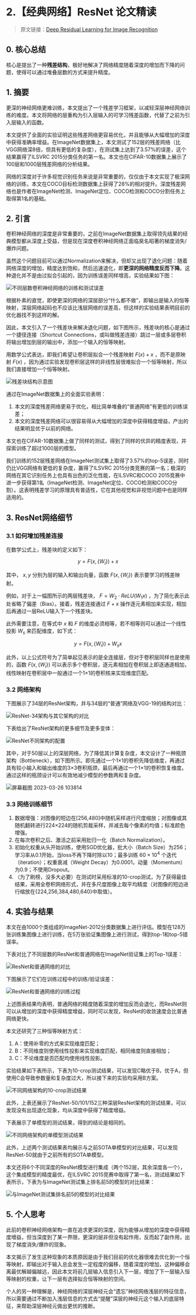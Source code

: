 # 2.【经典网络】ResNet 论文精读

> 原文链接：[Deep Residual Learning for Image Recognition](https://www.cv-foundation.org/openaccess/content_cvpr_2016/papers/He_Deep_Residual_Learning_CVPR_2016_paper.pdf)

## 0. 核心总结

核心是提出了一种**残差结构**，极好地解决了网络精度随着深度的增加而下降的问题，使得可以通过堆叠层数的方式来提升精度。

## 1. 摘要

更深的神经网络更难训练，本文提出了一个残差学习框架，以减轻深层神经网络训练的难度。本文将网络的层重构为引入层输入的可学习残差函数，代替了之前为引入层输入的函数。

本文提供了全面的实验证明这些残差网络更容易优化，并且能够从大幅增加的深度中获得准确率增益。在ImageNet数据集上，本文测试了152层的残差网络（比VGG网络深8倍，但具有更低的复杂度），在测试集上达到了3.57%的误差，这个结果赢得了ILSVRC 2015分类任务的第一名。本文也在CIFAR-10数据集上展示了100层和1000层残差网络的分析结果。

网络的深度对于许多视觉识别任务来说是非常重要的，仅仅由于本文实现了极深网络的训练，本文在COCO目标检测数据集上获得了28%的相对提升。深度残差网络也是作者在ImageNet检测、ImageNet定位、COCO检测和COCO分割任务上取得第1名的基础。

## 2. 引言

卷积神经网络的深度是非常重要的，之前在ImageNet数据集上取得领先结果的经典模型都从深度上受益，但是现在深度卷积神经网络正面临臭名昭著的梯度消失/爆炸问题。

虽然这个问题目前可以通过Normalization来解决，但却又出现了退化问题：随着网络深度的增加，精度达到饱和，然后迅速退化，即**更深的网络精度反而下降**。这种退化并不是由过拟合引起的，因为训练误差同样增高，实验结果如下图：

![不同层数卷积神经网络的训练和测试误差](https://i.imgur.com/pnZMQpr.png)

根据朴素的直觉，即使更深的网络的深层部分“什么都不做”，即输出是输入的恒等映射，深层网络起码也不应该比浅层网络的误差高，但这样的实验结果表明目前的优化器找不到这样的解。

因此，本文引入了一个残差块来解决退化问题，如下图所示，残差块的核心是通过一个捷径连接（Shortcut Connections，或叫做残差连接）跳过一层或多层卷积将输出增加到层的输出中，添加一个输入的恒等映射。

用数学公式表达，即我们希望让卷积层拟合一个残差映射 $F(x)+x$ ，而不是原映射 $F(x)$ ，因为通过实验发现卷积层这样的非线性层很难拟合一个恒等映射，所以我们直接增加一个恒等映射。

![残差块结构示意图](https://i.imgur.com/VFWqkqe.png)

通过在ImageNet数据集上的全面实验表明：

1. 本文的深度残差网络更易于优化，相比简单堆叠的“普通网络”有更低的训练误差；
2. 本文的深度残差网络可以很容易得从大幅增加的深度中获得精度增益，产出的结果明显优于以前的网络。

本文也在CIFAR-10数据集上做了同样的测试，得到了同样的优异的精度表现，并探索训练了超过1000层的模型。

我们训练的152层残差网络在ImageNet测试集上取得了3.57%的top-5误差，同时仍比VGG网络有更低的复杂度，赢得了ILSVRC 2015分类竞赛的第一名；极深的网络在其它识别任务上也具有出色的泛化性能，在ILSVRC和COCO 2015竞赛中进一步获得第1名（ImageNet检测、ImageNet定位、COCO检测和COCO分割）。这表明残差学习的原理具有普适性，它在其他视觉和非视觉问题中也是同样适用的。

## 3. ResNet网络细节

### 3.1 如何增加残差连接

在数学公式上，残差块的定义如下：

$$y = F(x,\{W_i\}) + x$$

其中， $x,y$ 分别为层的输入和输出向量，函数 $F(x,\{W_i\})$ 表示要学习的残差映射。

例如，对于上一幅图所示的两层残差块， $F = W_2 \cdot ReLU(W_1x)$ ，为了简化表示此处省略了偏差（Bias）。接着，残差连接通过 $F + x$ 操作逐元素相加来实现，相加后再通过一层ReLU输入下一个残差块。

此外需要注意，在等式中 $x$ 和 $F$ 的维度必须相等，若不相等则可以通过一个线性投影 $W_s$ 来匹配维度，如下式：

$$y = F(x,\{W_i\}) + W_s x$$

此外，以上公式符号为了简单起见表示的是全连接层，但对于卷积层同样也是使用的，函数 $F(x,\{W_i\})$ 可以表示多个卷积层，逐元素相加在卷积层上即逐通道相加，线性映射在卷积层中一般通过一个1×1的卷积核来实现维度匹配。

### 3.2 网络架构

下图展示了34层的ResNet架构，并与34层的“普通”网络及VGG-19的结构对比：

![ResNet-34架构与其它架构的对比](https://i.imgur.com/hhl8lxx.png)

下表给出了ResNet架构的更多细节及更多变体：

![ResNet不同架构的配置](https://i.imgur.com/Oz8YCZD.png)

其中，对于50层以上的深层网络，为了降低其计算复杂度，本文设计了一种瓶颈架构（Bottleneck），如下图所示。即先通过一个1×1的卷积先降低维度，再通过具有较小输入和输出维度的3×3卷积瓶颈，最后再通过一个1×1的卷积恢复维度。通过这样的瓶颈设计可以有效地减少模型的参数两和复杂度。

![屏幕截图 2023-03-26 103814](https://i.imgur.com/iOc24tZ.png)

### 3.3 网络训练细节

1. 数据增强：对图像的短边在[256,480]中随机采样进行尺度缩放；对图像或其随机翻转进行224×224的随机剪裁采样，并减去每个像素的均值；标准颜色增强。
2. 在每次卷积之后、激活之前采用批归一化（Batch Normalization）。
3. 初始化权重从头开始训练，使用SGD优化器，批大小（Batch Size）为256；学习率从0.1开始，当loss不再下降时除以10；最多训练 $60 \times 10^4$ 个迭代（iteration）；权重衰减（Weight Decay）为0.0001，动量（Momentum）为0.9；不使用Dropout。
4. （为了刷榜，没多大必要）在测试时采用标准的10-crop测试，为了获得最佳结果，采用全卷积网络形式，并在多尺度图像上取平均精度（对图像的短边进行缩放在{224,256,384,480,640}中取值）。

## 4. 实验与结果

本文在由1000个类组成的ImageNet-2012分类数据集上进行评估。模型在128万张训练集图像上进行训练，在5万张验证集图像上进行测试，得到top-1和top-5错误率。

下表对比了不同层数的ResNet和普通网络在ImageNet验证集上的Top-1误差：

![ResNet和普通网络的对比](https://i.imgur.com/LQorajE.png)

下图展示了它们在训练过程中的训练/验证误差：

![ResNet和普通网络的训练过程](https://i.imgur.com/OKkMSIU.png)

上述图表结果均表明，普通网络的精度随着深度的增加反而会退化，而ResNet则可以从增加的深度中获得精度增益，同时可以发现，ResNet的收敛速度会比普通网络更快。

本文还研究了三种恒等映射方式：

1. A：使用补零的方式来实现维度匹配；
2. B：不同维度则使用线性投影来实现维度匹配，相同维度则直接相加；
3. C：不论维度是否匹配均使用线性投影。

实验结果如下表所示，下表为10-crop测试结果，可以发现C略优于B，优于A，但使用C会导致参数量和复杂度过大，所以接下来的实验均采用B方案。

![不同网络架构的10-crop测试结果](https://i.imgur.com/lfMBvg5.png)

此外，上表还展示了ResNet-50/101/152三种深层ResNet架构的测试结果，可以发现没有出现退化现象，均从深度中获得了精度增益。

下表展示了单模型的测试结果，得到的结论是相同的。

![不同网络架构的单模型测试结果](https://i.imgur.com/HBlhfBt.png)

此外，上述两个测试结果表均展示与之前SOTA单模型的对比结果，可以发现ResNet-50就由于之前所有的SOTA单模型。

本文还将6个不同深度的ResNet模型进行集成（两个152层，其余深度各一个），这个集成模型的精度最优，在ILSVRC 2015竞赛中取得了第一名，测试结果如下表所示，下表为与ImageNet测试集上排名前5的模型的对比结果：

![与ImageNet测试集排名前5的模型的对比结果](https://i.imgur.com/RDubP6g.png)

## 5. 个人思考

此前的卷积神经网络架构一直在追求更深的深度，因为能够从增加的深度中获得精度增益，但当深度到了某一界限，更深的层非但没有起作用，反而起了副作用，出现了梯度消失/爆炸的现象。

本文揭示了发生这种现象的本质原因是由于我们目前的优化器很难去优化到一个恒等映射，即输出对于输入总会发生一定程度的偏移，随着深度的增加，这种偏移会离最优解越偏越远，因此本文将前几层输入信息引入下一层，增加了下一层输入恒等映射的权重，让下一层有选择拟合恒等映射的空间。

个人的另一种理解是，神经网络的深层神经元会“遗忘”神经网络浅层的特征信息，所以需要通过不断加入浅层信息的方式去“提醒”深层的神经元这个输入的底层特征，来帮助深层神经元做出更优的推断。
